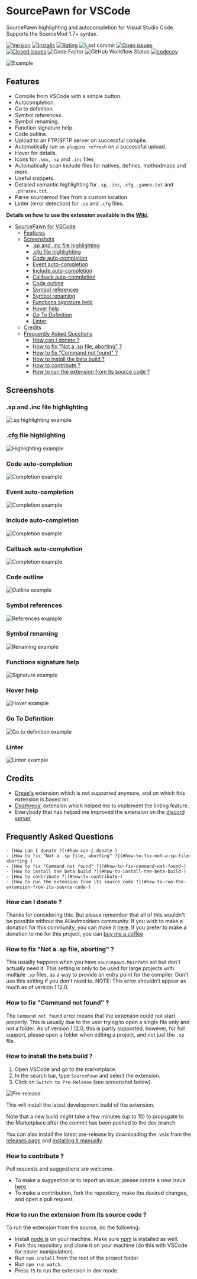 # SourcePawn for VSCode

SourcePawn highlighting and autocompletion for Visual Studio Code. Supports the SourceMod 1.7+ syntax.

[![Version](https://vsmarketplacebadge.apphb.com/version-short/Sarrus.sourcepawn-vscode.svg)](https://github.com/Sarrus1/sourcepawn-vscode/releases/latest) [![Installs](https://vsmarketplacebadge.apphb.com/installs/Sarrus.sourcepawn-vscode.svg)](https://marketplace.visualstudio.com/items?itemName=Sarrus.sourcepawn-vscode) [![Rating](https://vsmarketplacebadge.apphb.com/rating-short/Sarrus.sourcepawn-vscode.svg)](https://marketplace.visualstudio.com/items?itemName=Sarrus.sourcepawn-vscode&ssr=false#review-details) ![Last commit](https://img.shields.io/github/last-commit/Sarrus1/sourcepawn-vscode) [![Open issues](https://img.shields.io/github/issues/Sarrus1/sourcepawn-vscode)](https://github.com/Sarrus1/sourcepawn-vscode/issues) [![Closed issues](https://img.shields.io/github/issues-closed/Sarrus1/sourcepawn-vscode)](https://github.com/Sarrus1/sourcepawn-vscode/issues?q=is%3Aissue+is%3Aclosed) ![Code Factor](https://www.codefactor.io/repository/github/Sarrus1/sourcepawn-vscode/badge) ![GitHub Workflow Status](https://img.shields.io/github/workflow/status/Sarrus1/sourcepawn-vscode/Package%20Extension) [![codecov](https://codecov.io/gh/Sarrus1/sourcepawn-vscode/branch/master/graph/badge.svg)](https://codecov.io/gh/Sarrus1/sourcepawn-vscode)

![Example](https://raw.githubusercontent.com/Sarrus1/sourcepawn-vscode/master/images/example.gif)

## Features

- Compile from VSCode with a simple button.
- Autocompletion.
- Go to definition.
- Symbol references.
- Symbol renaming.
- Function signature help.
- Code outline.
- Upload to an FTP/SFTP server on successful compile.
- Automatically run `sm plugins refresh` on a successful upload.
- Hover for details.
- Icons for `.smx`, `.sp` and `.inc` files
- Automatically scan include files for natives, defines, methodmaps and more.
- Useful snippets.
- Detailed semantic highlighting for `.sp`, `.inc`, `.cfg`, `.games.txt` and `.phrases.txt`.
- Parse sourcemod files from a custom location.
- Linter (error detection) for `.sp` and `.cfg` files.

**Details on how to use the extension available in the [Wiki](https://github.com/Sarrus1/sourcepawn-vscode/wiki)**.

- [SourcePawn for VSCode](#sourcepawn-for-vscode)
  - [Features](#features)
  - [Screenshots](#screenshots)
    - [.sp and .inc file highlighting](#sp-and-inc-file-highlighting)
    - [.cfg file highlighting](#cfg-file-highlighting)
    - [Code auto-completion](#code-auto-completion)
    - [Event auto-completion](#event-auto-completion)
    - [Include auto-completion](#include-auto-completion)
    - [Callback auto-completion](#callback-auto-completion)
    - [Code outline](#code-outline)
    - [Symbol references](#symbol-references)
    - [Symbol renaming](#symbol-renaming)
    - [Functions signature help](#functions-signature-help)
    - [Hover help](#hover-help)
    - [Go To Definition](#go-to-definition)
    - [Linter](#linter)
  - [Credits](#credits)
  - [Frequently Asked Questions](#frequently-asked-questions)
    - [How can I donate ?](#how-can-i-donate-)
    - [How to fix "Not a .sp file, aborting" ?](#how-to-fix-not-a-sp-file-aborting-)
    - [How to fix "Command not found" ?](#how-to-fix-command-not-found-)
    - [How to install the beta build ?](#how-to-install-the-beta-build-)
    - [How to contribute ?](#how-to-contribute-)
    - [How to run the extension from its source code ?](#how-to-run-the-extension-from-its-source-code-)

## Screenshots

### .sp and .inc file highlighting

![.sp highlighting example](https://raw.githubusercontent.com/Sarrus1/sourcepawn-vscode/dev/images/highlighting-example-1.png)

### .cfg file highlighting

![Highlighting example](https://raw.githubusercontent.com/Sarrus1/sourcepawn-vscode/dev/images/highlighting-example-2.png)

### Code auto-completion

![Completion example](https://raw.githubusercontent.com/Sarrus1/sourcepawn-vscode/dev/images/completion-example-1.png)

### Event auto-completion

![Completion example](https://raw.githubusercontent.com/Sarrus1/sourcepawn-vscode/dev/images/completion-example-2.png)

### Include auto-completion

![Completion example](https://raw.githubusercontent.com/Sarrus1/sourcepawn-vscode/dev/images/completion-example-3.png)

### Callback auto-completion

![Completion example](https://raw.githubusercontent.com/Sarrus1/sourcepawn-vscode/dev/images/completion-example-4.png)

### Code outline

![Outline example](https://raw.githubusercontent.com/Sarrus1/sourcepawn-vscode/dev/images/outline-example-1.png)

### Symbol references

![References example](https://raw.githubusercontent.com/Sarrus1/sourcepawn-vscode/dev/images/references-example-1.png)

### Symbol renaming

![Renaming example](https://raw.githubusercontent.com/Sarrus1/sourcepawn-vscode/dev/images/rename-example-1.png)

### Functions signature help

![Signature example](https://raw.githubusercontent.com/Sarrus1/sourcepawn-vscode/dev/images/signature-example-1.png)

### Hover help

![Hover example](https://raw.githubusercontent.com/Sarrus1/sourcepawn-vscode/dev/images/hover-example-1.png)

### Go To Definition

![Go to definition example](https://raw.githubusercontent.com/Sarrus1/sourcepawn-vscode/dev/images/go-to-definition-example-1.png)

### Linter

![Linter example](https://raw.githubusercontent.com/Sarrus1/sourcepawn-vscode/dev/images/linter-example-1.png)

## Credits

- [Dreae's](https://github.com/Dreae/sourcepawn-vscode) extension which is not supported anymore, and on which this extension is based on.
- [Deathreus'](https://github.com/Deathreus/SPLinter) extension which helped me to implement the linting feature.
- Everybody that has helped me improved the extension on the [discord server](https://discord.tensor.fr).

## Frequently Asked Questions

    - [How can I donate ?](#how-can-i-donate-)
    - [How to fix "Not a .sp file, aborting" ?](#how-to-fix-not-a-sp-file-aborting-)
    - [How to fix "Command not found" ?](#how-to-fix-command-not-found-)
    - [How to install the beta build ?](#how-to-install-the-beta-build-)
    - [How to contribute ?](#how-to-contribute-)
    - [How to run the extension from its source code ?](#how-to-run-the-extension-from-its-source-code-)

### How can I donate ?

Thanks for considering this. But please remember that all of this wouldn't be possible without the Alliedmodders community. If you wish to make a donation for this community, you can make it [here](https://sourcemod.net/donate.php).
If you prefer to make a donation to me for this project, you can [buy me a coffee](https://www.buymeacoffee.com/sarrus)

### How to fix "Not a .sp file, aborting" ?

This usually happens when you have `sourcepawn.MainPath` set but don't actually need it. This setting is only to be used for large projects with multiple `.sp` files, as a way to provide an entry point for the compiler.
Don't use this setting if you don't need to.
NOTE: This error shouldn't appear as much as of version 1.12.0.

### How to fix "Command not found" ?

The `Command not found` error means that the extension could not start properly.
This is usually due to the user trying to open a single file only and not a folder.
As of version 1.12.0, this is partly supported, however, for full support, please open a folder when editing a project, and not just the `.sp` file.

### How to install the beta build ?

1. Open VSCode and go to the marketplace.
2. In the search bar, type `SourcePawn` and select the extension.
3. Click on `Switch to Pre-Release` (see screenshot below).

![Pre-release](https://raw.githubusercontent.com/Sarrus1/sourcepawn-vscode/dev/images/pre-release.png)

This will install the latest development build of the extension.

Note that a new build might take a few minutes (up to 15) to propagate to the Marketplace after the commit has been pushed to the dev branch.

You can also install the latest pre-release by downloading the .vsix from the [releases page](https://github.com/Sarrus1/sourcepawn-vscode/releases) and [installing it manually](https://code.visualstudio.com/docs/editor/extension-marketplace#_install-from-a-vsix).

### How to contribute ?

Pull requests and suggestions are welcome.

- To make a suggestion or to report an issue, please create a new issue [here](https://github.com/Sarrus1/sourcepawn-vscode/issues).
- To make a contribution, fork the repository, make the desired changes, and open a pull request.

### How to run the extension from its source code ?

To run the extension from the source, do the following:

- Install [node.js](https://nodejs.org) on your machine. Make sure [npm](https://docs.npmjs.com/downloading-and-installing-node-js-and-npm/) is installed as well.
- Fork this repository and clone it on your machine (do this with VSCode for easier manipulation).
- Run `npm install` from the root of the project folder.
- Run `npm run watch`.
- Press `f5` to run the extension in dev mode.
